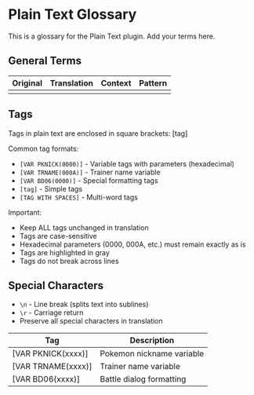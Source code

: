 # Plain Text Glossary

This is a glossary for the Plain Text plugin. Add your terms here.

## General Terms

| Original | Translation | Context | Pattern |
|----------|-------------|---------|---------|
|          |             |         |         |

## Tags

Tags in plain text are enclosed in square brackets: [tag]

Common tag formats:
- `[VAR PKNICK(0000)]` - Variable tags with parameters (hexadecimal)
- `[VAR TRNAME(000A)]` - Trainer name variable
- `[VAR BD06(0000)]` - Special formatting tags
- `[tag]` - Simple tags
- `[TAG WITH SPACES]` - Multi-word tags

Important:
- Keep ALL tags unchanged in translation
- Tags are case-sensitive
- Hexadecimal parameters (0000, 000A, etc.) must remain exactly as is
- Tags are highlighted in gray
- Tags do not break across lines

## Special Characters

- `\n` - Line break (splits text into sublines)
- `\r` - Carriage return
- Preserve all special characters in translation

| Tag | Description |
|-----|-------------|
| [VAR PKNICK(xxxx)] | Pokemon nickname variable |
| [VAR TRNAME(xxxx)] | Trainer name variable |
| [VAR BD06(xxxx)] | Battle dialog formatting |
